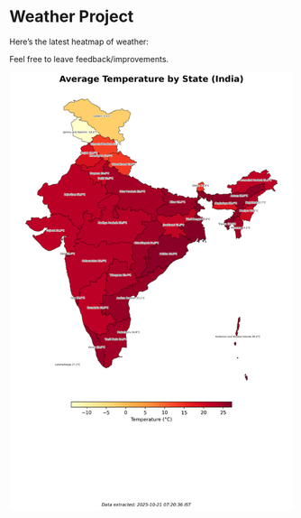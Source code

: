 # Weather Project

Here’s the latest heatmap of weather:

Feel free to leave feedback/improvements.

![India Heatmap](docs/assets/india_heatmap.png?v=F6E6EE)
